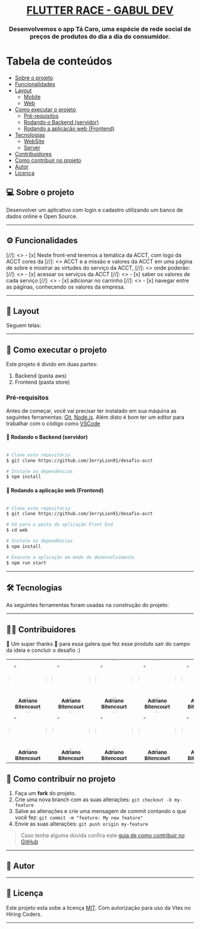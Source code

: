 <h1 align="center">
      <a href="#" alt="FLUTTER RACE - GABUL DEV"> FLUTTER RACE - GABUL DEV </a>
</h1>

<h3 align="center">
     Desenvolvemos o app Tá Caro, uma espécie de rede social de preços de produtos do dia a dia do consumidor. 
</h3>

Tabela de conteúdos
=================
<!--ts-->
   * [Sobre o projeto](#-sobre-o-projeto)
   * [Funcionalidades](#-funcionalidades)
   * [Layout](#-layout)
     * [Mobile](#mobile)
     * [Web](#web)
   * [Como executar o projeto](#-como-executar-o-projeto)
     * [Pré-requisitos](#pré-requisitos)
     * [Rodando o Backend (servidor)](#user-content--rodando-o-backend-servidor)
     * [Rodando a aplicação web (Frontend)](#user-content--rodando-a-aplicação-web-frontend)
   * [Tecnologias](#-tecnologias)
     * [WebSite](#user-content-website--react----typescript)
     * [Server](#user-content-server--nodejs----typescript)
   * [Contribuidores](#-contribuidores)
   * [Como contribuir no projeto](#-como-contribuir-no-projeto)
   * [Autor](#-autor)
   * [Licença](#user-content--licença)
<!--te-->


## 💻 Sobre o projeto

Desenvolver um aplicativo com login e cadastro utilizando um banco de dados online e Open Source.

---

## ⚙️ Funcionalidades

[//]: <> - [x] Neste front-end teremos a temática da ACCT, com logo da ACCT cores da
[//]: <> ACCT e a missão e valores da ACCT em uma página de sobre e mostrar as virtudes do serviço da ACCT,
[//]: <> onde poderão:
[//]: <>  - [x] acessar os serviços da ACCT
[//]: <>  - [x] saber os valores de cada serviço
[//]: <>  - [x] adicionar no carrinho
[//]: <>  - [x] navegar entre as páginas, conhecendo os valores da empresa.

---

## 🎨 Layout

Seguem telas:

---

## 🚀 Como executar o projeto

Este projeto é divido em duas partes:
1. Backend (pasta aws) 
2. Frontend (pasta store)


### Pré-requisitos

Antes de começar, você vai precisar ter instalado em sua máquina as seguintes ferramentas:
[Git](https://git-scm.com), [Node.js](https://nodejs.org/en/). 
Além disto é bom ter um editor para trabalhar com o código como [VSCode](https://code.visualstudio.com/)

#### 🎲 Rodando o Backend (servidor)

```bash

# Clone este repositório
$ git clone https://github.com/JerryLion91/desafio-acct

# Instale as dependências
$ npm install

```

#### 🧭 Rodando a aplicação web (Frontend)

```bash

# Clone este repositório
$ git clone https://github.com/JerryLion91/desafio-acct

# Vá para a pasta da aplicação Front End
$ cd web

# Instale as dependências
$ npm install

# Execute a aplicação em modo de desenvolvimento
$ npm run start


```
---

## 🛠 Tecnologias

As seguintes ferramentas foram usadas na construção do projeto:


---

## 👨‍💻 Contribuidores

💜 Um super thanks 👏 para essa galera que fez esse produto sair do campo da ideia e concluir o desafio :)

<table>
  <tr>
    <td align="center"><a href="https://github.com/ambitencourt"><img style="border-radius: 50%;" src="https://scontent.fssa5-1.fna.fbcdn.net/v/t1.18169-9/72920_395081970525336_1562693111_n.jpg?_nc_cat=109&ccb=1-5&_nc_sid=cdbe9c&_nc_ohc=7NBO2XrPV6kAX_Zv_Ig&_nc_ht=scontent.fssa5-1.fna&oh=bf3bf42c6003ab26813c0a861286478d&oe=6151708B" width="100px;" alt=""/><br /><sub><b>Adriano Bitencourt</b></sub></a><br /></td>
  <td align="center"><a href="https://github.com/ambitencourt"><img style="border-radius: 50%;" src="https://scontent.fssa5-1.fna.fbcdn.net/v/t1.18169-9/72920_395081970525336_1562693111_n.jpg?_nc_cat=109&ccb=1-5&_nc_sid=cdbe9c&_nc_ohc=7NBO2XrPV6kAX_Zv_Ig&_nc_ht=scontent.fssa5-1.fna&oh=bf3bf42c6003ab26813c0a861286478d&oe=6151708B" width="100px;" alt=""/><br /><sub><b>Adriano Bitencourt</b></sub></a><br /></td>
    <td align="center"><a href="https://github.com/ambitencourt"><img style="border-radius: 50%;" src="https://scontent.fssa5-1.fna.fbcdn.net/v/t1.18169-9/72920_395081970525336_1562693111_n.jpg?_nc_cat=109&ccb=1-5&_nc_sid=cdbe9c&_nc_ohc=7NBO2XrPV6kAX_Zv_Ig&_nc_ht=scontent.fssa5-1.fna&oh=bf3bf42c6003ab26813c0a861286478d&oe=6151708B" width="100px;" alt=""/><br /><sub><b>Adriano Bitencourt</b></sub></a><br /></td>
    <td align="center"><a href="https://github.com/ambitencourt"><img style="border-radius: 50%;" src="https://scontent.fssa5-1.fna.fbcdn.net/v/t1.18169-9/72920_395081970525336_1562693111_n.jpg?_nc_cat=109&ccb=1-5&_nc_sid=cdbe9c&_nc_ohc=7NBO2XrPV6kAX_Zv_Ig&_nc_ht=scontent.fssa5-1.fna&oh=bf3bf42c6003ab26813c0a861286478d&oe=6151708B" width="100px;" alt=""/><br /><sub><b>Adriano Bitencourt</b></sub></a><br /></td>
    <td align="center"><a href="https://github.com/ambitencourt"><img style="border-radius: 50%;" src="https://scontent.fssa5-1.fna.fbcdn.net/v/t1.18169-9/72920_395081970525336_1562693111_n.jpg?_nc_cat=109&ccb=1-5&_nc_sid=cdbe9c&_nc_ohc=7NBO2XrPV6kAX_Zv_Ig&_nc_ht=scontent.fssa5-1.fna&oh=bf3bf42c6003ab26813c0a861286478d&oe=6151708B" width="100px;" alt=""/><br /><sub><b>Adriano Bitencourt</b></sub></a><br /></td>
    <td align="center"><a href="https://github.com/ambitencourt"><img style="border-radius: 50%;" src="https://scontent.fssa5-1.fna.fbcdn.net/v/t1.18169-9/72920_395081970525336_1562693111_n.jpg?_nc_cat=109&ccb=1-5&_nc_sid=cdbe9c&_nc_ohc=7NBO2XrPV6kAX_Zv_Ig&_nc_ht=scontent.fssa5-1.fna&oh=bf3bf42c6003ab26813c0a861286478d&oe=6151708B" width="100px;" alt=""/><br /><sub><b>Adriano Bitencourt</b></sub></a><br /></td>
    
  </tr>
  <tr>
   <td align="center"><a href="https://github.com/ambitencourt"><img style="border-radius: 50%;" src="https://scontent.fssa5-1.fna.fbcdn.net/v/t1.18169-9/72920_395081970525336_1562693111_n.jpg?_nc_cat=109&ccb=1-5&_nc_sid=cdbe9c&_nc_ohc=7NBO2XrPV6kAX_Zv_Ig&_nc_ht=scontent.fssa5-1.fna&oh=bf3bf42c6003ab26813c0a861286478d&oe=6151708B" width="100px;" alt=""/><br /><sub><b>Adriano Bitencourt</b></sub></a><br /></td>
    <td align="center"><a href="https://github.com/ambitencourt"><img style="border-radius: 50%;" src="https://scontent.fssa5-1.fna.fbcdn.net/v/t1.18169-9/72920_395081970525336_1562693111_n.jpg?_nc_cat=109&ccb=1-5&_nc_sid=cdbe9c&_nc_ohc=7NBO2XrPV6kAX_Zv_Ig&_nc_ht=scontent.fssa5-1.fna&oh=bf3bf42c6003ab26813c0a861286478d&oe=6151708B" width="100px;" alt=""/><br /><sub><b>Adriano Bitencourt</b></sub></a><br /></td>
    <td align="center"><a href="https://github.com/ambitencourt"><img style="border-radius: 50%;" src="https://scontent.fssa5-1.fna.fbcdn.net/v/t1.18169-9/72920_395081970525336_1562693111_n.jpg?_nc_cat=109&ccb=1-5&_nc_sid=cdbe9c&_nc_ohc=7NBO2XrPV6kAX_Zv_Ig&_nc_ht=scontent.fssa5-1.fna&oh=bf3bf42c6003ab26813c0a861286478d&oe=6151708B" width="100px;" alt=""/><br /><sub><b>Adriano Bitencourt</b></sub></a><br /></td>
    <td align="center"><a href="https://github.com/ambitencourt"><img style="border-radius: 50%;" src="https://scontent.fssa5-1.fna.fbcdn.net/v/t1.18169-9/72920_395081970525336_1562693111_n.jpg?_nc_cat=109&ccb=1-5&_nc_sid=cdbe9c&_nc_ohc=7NBO2XrPV6kAX_Zv_Ig&_nc_ht=scontent.fssa5-1.fna&oh=bf3bf42c6003ab26813c0a861286478d&oe=6151708B" width="100px;" alt=""/><br /><sub><b>Adriano Bitencourt</b></sub></a><br /></td>
    <td align="center"><a href="https://github.com/ambitencourt"><img style="border-radius: 50%;" src="https://scontent.fssa5-1.fna.fbcdn.net/v/t1.18169-9/72920_395081970525336_1562693111_n.jpg?_nc_cat=109&ccb=1-5&_nc_sid=cdbe9c&_nc_ohc=7NBO2XrPV6kAX_Zv_Ig&_nc_ht=scontent.fssa5-1.fna&oh=bf3bf42c6003ab26813c0a861286478d&oe=6151708B" width="100px;" alt=""/><br /><sub><b>Adriano Bitencourt</b></sub></a><br /></td>
    
  </tr>
</table>

## 💪 Como contribuir no projeto

1. Faça um **fork** do projeto.
2. Crie uma nova branch com as suas alterações: `git checkout -b my-feature`
3. Salve as alterações e crie uma mensagem de commit contando o que você fez: `git commit -m "feature: My new feature"`
4. Envie as suas alterações: `git push origin my-feature`
> Caso tenha alguma dúvida confira este [guia de como contribuir no GitHub](./CONTRIBUTING.md)

---

## 🦸 Autor


---

## 📝 Licença

Este projeto esta sobe a licença [MIT](./LICENSE).
Com autorização para uso da Vtex no Hiring Coders.


---

